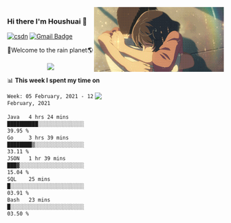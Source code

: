 <img  align='right' height="150" src="https://github.com/LikeRainDay/LikeRainDay/blob/master/pic/img_rain_1.gif?raw=true">



### Hi there I'm Houshuai :lemon:

[![csdn](https://img.shields.io/badge/-csdn-c14438?style=flat-square&logo=c&logoColor=white)](https://blog.csdn.net/qq_15807167)
[![Gmail Badge](https://img.shields.io/badge/-gmail-c14438?style=flat-square&logo=Gmail&logoColor=white&link=mailto:houshuai0816@gmail.com)](mailto:houshuai0816@gmail.com)

🚀Welcome to the rain planet🌎

<center>
<img align='center'  src="https://source.unsplash.com/random/1200x600">
</center>

📊 **This week I spent my time on**

<img align='right'   width="300" src="https://github-readme-stats.vercel.app/api?username=LikeRainDay&show_icons=true&title_color=fff&icon_color=79ff97&text_color=9f9f9f&bg_color=151515">

<!--START_SECTION:waka-->
```text
Week: 05 February, 2021 - 12 February, 2021

Java   4 hrs 24 mins   ██████████░░░░░░░░░░░░░░░   39.95 % 
Go     3 hrs 39 mins   ████████▒░░░░░░░░░░░░░░░░   33.11 % 
JSON   1 hr 39 mins    ███▓░░░░░░░░░░░░░░░░░░░░░   15.04 % 
SQL    25 mins         █░░░░░░░░░░░░░░░░░░░░░░░░   03.91 % 
Bash   23 mins         █░░░░░░░░░░░░░░░░░░░░░░░░   03.50 % 
```
<!--END_SECTION:waka-->
